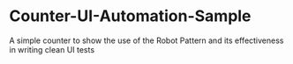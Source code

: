 # Counter-UI-Automation-Sample
A simple counter to show the use of the Robot Pattern and its effectiveness in writing clean UI tests
